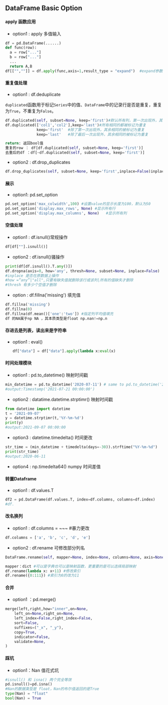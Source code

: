 ## DataFrame Basic Option

#### apply 函数应用

- option1  : apply  多值输入

```python
df = pd.DataFrame(......)
def func(row):
  a = row["..."]
  b = row["..."]
  ...
  return A,B
df[["",""]] = df.apply(func,axis=1,result_type = "expand")  #expand参数
```

#### 重复值处理

- option1 : df.deduplicate

`duplicated`函数用于标记`Series`中的值、`DataFrame`中的记录行是否是重复，重复为`True`，不重复为`False`。

```python
df.duplicated(self, subset=None, keep='first')#默认所有列，第一次出现外，其余相同的被标记为重复 
df.duplicated(['col1','col2'],keep='last')#所有相同的都被标记为重复
              keep='first'  #除了第一次出现外，其余相同的被标记为重复 
              keep='last'   #除了最后一次出现外，其余相同的被标记为重复

return: 返回bool值
重复的row ： df[df.duplicated(self, subset=None, keep='first')]
去重后的df ：df[~df.duplicated(self, subset=None, keep='first')]
```

- option2 : df.drop_duplicates

```python
df.drop_duplicates(self, subset=None, keep='first',inplace=False)inplace为True直接修改原DF
```

#### 展示

- option1:  pd.set_option

```python
pd.set_option('max_colwidth',100) #设置value的显示长度为100，默认为50
pd.set_option('display.max_rows', None) #显示所有行
pd.set_option('display.max_columns', None)   #显示所有列
```

#### 空值处理

- option1  : df.isnull()常规操作

```python
df[df[""].isnull()]
```

- option2 : df.isnull()骚操作

```python
print(df[df.isnull().T.any()])
df.dropna(axis=0, how='any', thresh=None, subset=None, inplace=False)
#inplace 是否在原数据上操作
#how =“any”|"all",只要有缺失值就删除该行或该列|所有的值缺失才删除
#thresh 有多少个空值才删除
```

- option : df.fillna('missing') 填充值

```python
df.fillna('missing')
df.fillna(0)
df.fillna(df.mean()['one':'two']) #指定列平均值填充
df 的NA属于np NA ，其本质类型是float np.nan!=np.n
```



#### 存进去是列表，读出来是字符串

- option1 : eval()

  ```python
  df["data"] = df["data"].apply(lambda x:eval(x)
  ```


#### 时间处理模块

- option1 : pd.to_datetime()    映射时间戳

```python
min_datetime = pd.to_datetime('2020-07-11') # same to pd.to_datetime('20200711')
#output:Timestamp('2021-07-21 00:00:00')
```

- option2 : datatime.datetime.strptimr()   映射时间戳

```python
from datetime import datetime
t = '2021-09-07'
y = datetime.strptimr(t,'%Y-%m-%d')
print(y)
#output:2021-09-07 00:00:00
```

- option3 : datetime.timedelta()  时间更改

```python
str_time = (min_datetime + timedelta(days=-30)).strftime("%Y-%m-%d")
print(str_time)
#output:2020-06-11
```

- option4 : np.timedelta64()  numpy 时间差值

#### 转置Dataframe

- option1 : df.values.T

```python
df2 = pd.DataFrame(df.values.T, index=df.columns, columns=df.index)
#df.
```

#### 改名换列

- option1 : df.columns = ~~~  #暴力更改

```python
df.columns = ['a', 'b', 'c', 'd', 'e']
```

- option2 : df.rename   可修改部分列名

```python
DataFrame.rename(self, mapper=None, index=None, columns=None, axis=None,copy=True, inplace=False, level=None, errors=‘ignore’)

mapper：dict #可以是字典也可以是映射函数，更重要的是可以选择局部映射
df.rename(lambda x: x+11) #修改索引
df.rename({0:111}) #索引为0的改为11
```

#### 合并

- option1 ：pd.merge()

```python
merge(left,right,how="inner",on=None,
    left_on=None,right_on=None,
    left_index=False,right_index=False,
    sort=False,
    suffixes=("_x", "_y"),
    copy=True,
    indicator=False,
    validate=None,
)
```

#### 踩坑

- option1：Nan 值花式坑

```python
#isnull() 和 isna() 两个完全等效
pd.isnull()=pd.isna()
#Nan的数据类型是 float，Nan的布尔值返回的是True
type(Nan) = "float"
bool(Nan) = True
```

